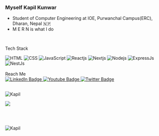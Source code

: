 ### Myself Kapil Kunwar


- Student of Computer Engineering at IOE, Purwanchal Campus(ERC), Dharan, Nepal 🇳🇵
- M E R N is what I do

<br /> 

Tech Stack
<br />
<div id="techstackholder">
<img src="https://img.shields.io/badge/HTML5-E34F26?style=for-the-badge&logo=html5&logoColor=white" alt="HTML" />
<img src="https://img.shields.io/badge/CSS3-1572B6?style=for-the-badge&logo=css3&logoColor=white" alt="CSS" />
<img src="https://img.shields.io/badge/JavaScript-323330?style=for-the-badge&logo=javascript&logoColor=F7DF1E" alt="JavaScript" />
<img src="https://img.shields.io/badge/React-20232A?style=for-the-badge&logo=react&logoColor=61DAFB" alt="Reactjs" />
<img src="https://img.shields.io/badge/next.js-000000?style=for-the-badge&logo=nextdotjs&logoColor=white" alt="Nextjs" />
<img src="https://img.shields.io/badge/Node.js-339933?style=for-the-badge&logo=nodedotjs&logoColor=white" alt="Nodejs" />
<img src="https://img.shields.io/badge/Express.js-000000?style=for-the-badge&logo=express&logoColor=white" alt="ExpressJs" />
<img src="https://img.shields.io/badge/nestjs-E0234E?style=for-the-badge&logo=nestjs&logoColor=white" alt="NestJs" />
</div>

<br />
Reach Me
<br />
<div id="badges">
  <a href="https://www.linkedin.com/in/kapil-kunwar-43a89a19a/">
    <img src="https://img.shields.io/badge/LinkedIn-blue?style=for-the-badge&logo=linkedin&logoColor=white" alt="LinkedIn Badge"/>
  </a>
  <a href="https://www.instagram.com/k_k_kk_1/">
    <img src="https://img.shields.io/badge/Instagram-red?style=for-the-badge&logo=instagram&logoColor=white" alt="Youtube Badge"/>
  </a>
  <a href="https://twitter.com/KapilKunwar7">
    <img src="https://img.shields.io/badge/Twitter-blue?style=for-the-badge&logo=twitter&logoColor=white" alt="Twitter Badge"/>
  </a>
</div>

<br />
<p><img align="center" src="https://github-readme-stats.vercel.app/api?username=undef125&&show_icons=true&title_color=ffffff&icon_color=bb2acf&text_color=daf7dc&bg_color=151515" alt="Kapil" /></p>
 <img align="center" src="https://github-readme-stats.vercel.app/api/top-langs/?username=undef125&layout=compact&langs_count=8&theme=dark" />

<br/><br/>
<p><img align="center" src="https://github-readme-streak-stats.herokuapp.com/?user=undef125&theme=dark" alt="Kapil" /></p>
<br/><br/>



